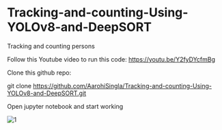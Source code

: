 # Tracking-and-counting-Using-YOLOv8-and-DeepSORT
Tracking and counting persons

Follow this Youtube video to run this code: https://youtu.be/Y2fyDYcfmBg

Clone this github repo: 

git clone https://github.com/AarohiSingla/Tracking-and-counting-Using-YOLOv8-and-DeepSORT.git

Open jupyter notebook and start working


![1](https://github.com/AarohiSingla/Tracking-and-counting-Using-YOLOv8-and-DeepSORT/assets/60029146/a1057b86-fcd7-412c-b7b0-583101cf91b6)
